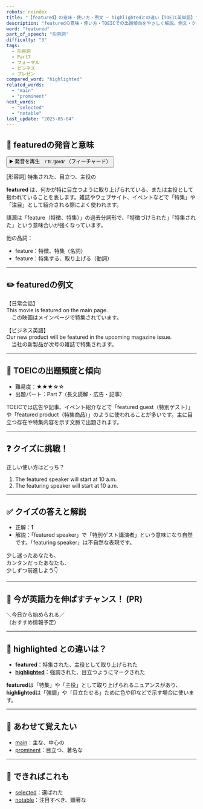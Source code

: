 ```yaml
---
robots: noindex
title: "【featured】の意味・使い方・例文 ― highlightedとの違い【TOEIC英単語】"
description: "featuredの意味・使い方・TOEICでの出題傾向をやさしく解説。例文・クイズ付きでhighlightedとの違いもわかりやすく学べます。"
word: "featured"
part_of_speech: "形容詞"
difficulty: "3"
tags:
  - 形容詞
  - Part7
  - フォーマル
  - ビジネス
  - プレゼン
compared_word: "highlighted"
related_words:
  - "main"
  - "prominent"
next_words:
  - "selected"
  - "notable"
last_update: "2025-05-04"
---
```


## 🔰 featuredの発音と意味

<button class="play-audio" onclick="playTTS('featured')">
  <span class="play-audio-main">
    ▶️ 発音を再生　/ˈfiː.tʃərd/
  </span>
  <span class="play-audio-sub">
    （フィーチャード）
  </span>
</button>

[形容詞] 特集された、目立つ、主役の

**featured** は、何かが特に目立つように取り上げられている、または主役として扱われていることを表します。雑誌やウェブサイト、イベントなどで「特集」や「注目」として紹介される際によく使われます。

語源は「feature（特徴、特集）」の過去分詞形で、「特徴づけられた」「特集された」という意味合いが強くなっています。

他の品詞：  
- feature：特徴、特集（名詞）
- feature：特集する、取り上げる（動詞）

---

## ✏️ featuredの例文

【日常会話】  
This movie is featured on the main page.  
　この映画はメインページで特集されています。

【ビジネス英語】  
Our new product will be featured in the upcoming magazine issue.  
　当社の新製品が次号の雑誌で特集されます。

---

## 🎯 TOEICの出題頻度と傾向

- 難易度：★★★☆☆
- 出題パート：Part 7（長文読解・広告・記事）

TOEICでは広告や記事、イベント紹介などで「featured guest（特別ゲスト）」や「featured product（特集商品）」のように使われることが多いです。主に目立つ存在や特集内容を示す文脈で出題されます。

---

## ❓ クイズに挑戦！

正しい使い方はどっち？

1. The featured speaker will start at 10 a.m.  
2. The featuring speaker will start at 10 a.m.

---

## ✅ クイズの答えと解説

- 正解：**1**
- 解説：「featured speaker」で「特別ゲスト講演者」という意味になり自然です。「featuring speaker」は不自然な表現です。

少し迷ったあなたも、  
カンタンだったあなたも、  
少しずつ前進しよう👇️

---

## 🚀 今が英語力を伸ばすチャンス！ (PR)

<div class="info-center">
＼今日から始められる／<br>  
（おすすめ情報予定）
</div>

---

## 🤔  highlighted との違いは？

- **featured**：特集された、主役として取り上げられた
- **[highlighted](/word/highlighted)**：強調された、目立つようにマークされた

**featured**は「特集」や「主役」として取り上げられるニュアンスがあり、**highlighted**は「強調」や「目立たせる」ために色や印などで示す場合に使います。

---

## 🧩 あわせて覚えたい

- [main](/word/main)：主な、中心の
- [prominent](/word/prominent)：目立つ、著名な

---

## 📖 できればこれも

- [selected](/word/selected)：選ばれた
- [notable](/word/notable)：注目すべき、顕著な

<!-- cvid: aid05_bid10 -->
